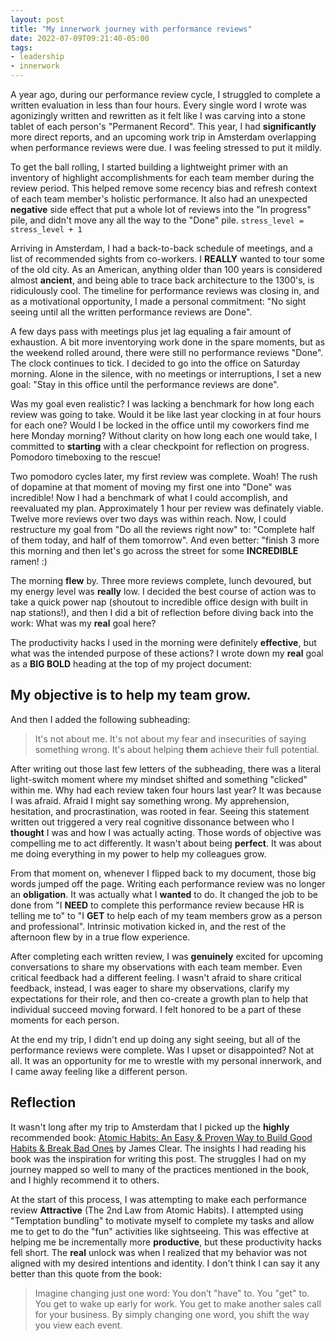 ```yaml
---
layout: post
title: "My innerwork journey with performance reviews"
date: 2022-07-09T09:21:40-05:00
tags:
- leadership
- innerwork
---
```


A year ago, during our performance review cycle, I struggled to complete a written evaluation in less than four hours.  Every single word I wrote was agonizingly written and rewritten as it felt like I was carving into a stone tablet of each person's "Permanent Record".  This year, I had __significantly__ more direct reports, and an upcoming work trip in Amsterdam overlapping when performance reviews were due.  I was feeling stressed to put it mildly.  

To get the ball rolling, I started building a lightweight primer with an inventory of highlight accomplishments for each team member during the review period.  This helped remove some recency bias and refresh context of each team member's holistic performance. It also had an unexpected __negative__ side effect that put a whole lot of reviews into the "In progress" pile, and didn't move any all the way to the "Done" pile.
`stress_level = stress_level + 1`

Arriving in Amsterdam, I had a back-to-back schedule of meetings, and a list of recommended sights from co-workers. I __REALLY__ wanted to tour some of the old city.  As an American, anything older than 100 years is considered almost __ancient__, and being able to trace back architecture to the 1300's, is ridiculously cool.  The timeline for performance reviews was closing in, and as a motivational opportunity, I made a personal commitment: "No sight seeing until all the written performance reviews are Done".

A few days pass with meetings plus jet lag equaling a fair amount of exhaustion.  A bit more inventorying work done in the spare moments, but as the weekend rolled around, there were still no performance reviews "Done".  The clock continues to tick.  I decided to go into the office on Saturday morning.  Alone in the silence, with no meetings or interruptions, I set a new goal: "Stay in this office until the performance reviews are done".  

Was my goal even realistic?  I was lacking a benchmark for how long each review was going to take.  Would it be like last year clocking in at four hours for each one?  Would I be locked in the office until my coworkers find me here Monday morning?  Without clarity on how long each one would take, I committed to __starting__ with a clear checkpoint for reflection on progress.  Pomodoro timeboxing to the rescue!

Two pomodoro cycles later, my first review was complete.  Woah!  The rush of dopamine at that moment of moving my first one into "Done" was incredible!  Now I had a benchmark of what I could accomplish, and reevaluated my plan.  Approximately 1 hour per review was definately viable.  Twelve more reviews over two days was within reach.  Now, I could restructure my goal from "Do all the reviews right now" to: "Complete half of them today, and half of them tomorrow".  And even better: "finish 3 more this morning and then let's go across the street for some __INCREDIBLE__ ramen!  :)

The morning __flew__ by.  Three more reviews complete, lunch devoured, but my energy level was __really__ low.  I decided the best course of action was to take a quick power nap (shoutout to incredible office design with built in nap stations!), and then I did a bit of reflection before diving back into the work:  What was my __real__ goal here?  

The productivity hacks I used in the morning were definitely __effective__, but what was the intended purpose of these actions?  I wrote down my __real__ goal as a **BIG BOLD** heading at the top of my project document: 

## My objective is to help my team __grow__.

And then I added the following subheading: 

> It's not about me.  It's not about my fear and insecurities of saying something wrong.  It's about helping __them__ achieve their full potential.

After writing out those last few letters of the subheading, there was a literal light-switch moment where my mindset shifted and something "clicked" within me.  Why had each review taken four hours last year?  It was because I was afraid.  Afraid I might say something wrong.  My apprehension, hesitation, and procrastination, was rooted in fear.  Seeing this statement written out triggered a very real cognitive dissonance between who I __thought__ I was and how I was actually acting.  Those words of objective was compelling me to act differently.  It wasn't about being __perfect__.  It was about me doing everything in my power to help my colleagues grow.

From that moment on, whenever I flipped back to my document, those big words jumped off the page.  Writing each performance review was no longer an __obligation__.  It was actually what I __wanted__ to do.  It changed the job to be done from "I __NEED__ to complete this performance review because HR is telling me to" to "I __GET__ to help each of my team members grow as a person and professional".  Intrinsic motivation kicked in, and the rest of the afternoon flew by in a true flow experience.  

After completing each written review, I was __genuinely__ excited for upcoming conversations to share my observations with each team member.  Even critical feedback had a different feeling.  I wasn't afraid to share critical feedback, instead, I was eager to share my observations, clarify my expectations for their role, and then co-create a growth plan to help that individual succeed moving forward.  I felt honored to be a part of these moments for each person.

At the end my trip, I didn't end up doing any sight seeing, but all of the performance reviews were complete.  Was I upset or disappointed?  Not at all.  It was an opportunity for me to wrestle with my personal innerwork, and I came away feeling like a different person.

## Reflection
It wasn't long after my trip to Amsterdam that I picked up the __highly__ recommended book: [Atomic Habits: An Easy & Proven Way to Build Good Habits & Break Bad Ones](https://www.amazon.com/Atomic-Habits-Proven-Build-Break-ebook/dp/B07D23CFGR/ref=sr_1_1?keywords=atomic+habits&qid=1657545907&sr=8-1) by James Clear.  The insights I had reading his book was the inspiration for writing this post.  The struggles I had on my journey mapped so well to many of the practices mentioned in the book, and I highly recommend it to others.

At the start of this process, I was attempting to make each performance review **Attractive** (The 2nd Law from Atomic Habits).  I attempted using "Temptation bundling" to motivate myself to complete my tasks and allow me to get to do the "fun" activities like sightseeing.  This was effective at helping me be incrementally more __productive__, but these productivity hacks fell short.  The __real__ unlock was when I realized that my behavior was not aligned with my desired intentions and identity.  I don't think I can say it any better than this quote from the book:

> Imagine changing just one word: You don’t "have" to. You "get" to. You get to wake up early for work. You get to make another sales call for your business. By simply changing one word, you shift the way you view each event.

